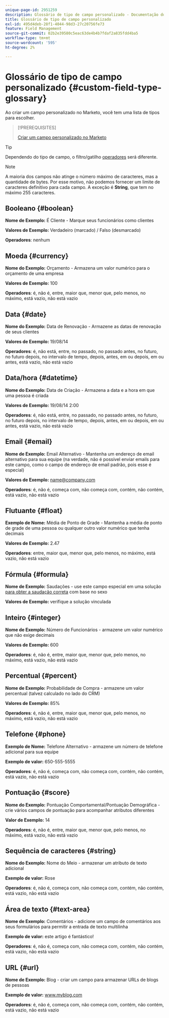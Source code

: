 ```yaml
---
unique-page-id: 2951259
description: Glossário de tipo de campo personalizado - Documentação do Marketo - Documentação do produto
title: Glossário de tipo de campo personalizado
exl-id: 495d4deb-28f1-4044-98d3-27c20756fe73
feature: Field Management
source-git-commit: 02b2e39580c5eac63de4b4b7fdaf2a835fdd4ba5
workflow-type: tm+mt
source-wordcount: '595'
ht-degree: 2%

---
```


# Glossário de tipo de campo personalizado {#custom-field-type-glossary}

Ao criar um campo personalizado no Marketo, você tem uma lista de tipos para escolher.

>[!PREREQUISITES]
>
>[Criar um campo personalizado no Marketo](/help/marketo/product-docs/administration/field-management/create-a-custom-field-in-marketo.md)

>[!TIP]
>
>Dependendo do tipo de campo, o filtro/gatilho [operadores](/help/marketo/product-docs/core-marketo-concepts/smart-lists-and-static-lists/creating-a-smart-list/smart-list-filter-operators-glossary.md) será diferente.

>[!NOTE]
>
>A maioria dos campos não atinge o número máximo de caracteres, mas a quantidade de bytes. Por esse motivo, não podemos fornecer um limite de caracteres definitivo para cada campo. A exceção é **String**, que tem no máximo 255 caracteres.

## Booleano {#boolean}

**Nome de Exemplo:** É Cliente - Marque seus funcionários como clientes

**Valores de Exemplo:** Verdadeiro (marcado) / Falso (desmarcado)

**Operadores**: nenhum

## Moeda {#currency}

**Nome do Exemplo:** Orçamento - Armazena um valor numérico para o orçamento de uma empresa

**Valores de Exemplo:** 100

**Operadores**: é, não é, entre, maior que, menor que, pelo menos, no máximo, está vazio, não está vazio

## Data {#date}

**Nome do Exemplo:** Data de Renovação - Armazene as datas de renovação de seus clientes

**Valores de Exemplo:** 19/08/14

**Operadores**: é, não está, entre, no passado, no passado antes, no futuro, no futuro depois, no intervalo de tempo, depois, antes, em ou depois, em ou antes, está vazio, não está vazio

## Data/hora {#datetime}

**Nome do Exemplo:** Data de Criação - Armazena a data e a hora em que uma pessoa é criada

**Valores de Exemplo:** 19/08/14 2:00

**Operadores**: é, não está, entre, no passado, no passado antes, no futuro, no futuro depois, no intervalo de tempo, depois, antes, em ou depois, em ou antes, está vazio, não está vazio

## Email {#email}

**Nome de Exemplo:** Email Alternativo - Mantenha um endereço de email alternativo para sua equipe (na verdade, não é possível enviar emails para este campo, como o campo de endereço de email padrão, pois esse é especial)

**Valores de Exemplo:** name@company.com

**Operadores**: é, não é, começa com, não começa com, contém, não contém, está vazio, não está vazio

## Flutuante {#float}

**Exemplo de Nome:** Média de Ponto de Grade - Mantenha a média de ponto de grade de uma pessoa ou qualquer outro valor numérico que tenha decimais

**Valores de Exemplo:** 2.47

**Operadores**: entre, maior que, menor que, pelo menos, no máximo, está vazio, não está vazio

## Fórmula {#formula}

**Nome de Exemplo:** Saudações - use este campo especial em uma solução [ para obter a saudação correta](/help/marketo/product-docs/administration/field-management/create-and-use-a-concatenated-string-formula-field.md) com base no sexo

**Valores de Exemplo:** verifique a solução vinculada

## Inteiro {#integer}

**Nome de Exemplo:** Número de Funcionários - armazene um valor numérico que não exige decimais

**Valores de Exemplo:** 600

**Operadores**: é, não é, entre, maior que, menor que, pelo menos, no máximo, está vazio, não está vazio

## Percentual {#percent}

**Nome de Exemplo:** Probabilidade de Compra - armazene um valor percentual (talvez calculado no lado do CRM)

**Valores de Exemplo:** 85%

**Operadores**: é, não é, entre, maior que, menor que, pelo menos, no máximo, está vazio, não está vazio

## Telefone {#phone}

**Exemplo de Nome:** Telefone Alternativo - armazene um número de telefone adicional para sua equipe

**Exemplo de valor:** 650-555-5555

**Operadores**: é, não é, começa com, não começa com, contém, não contém, está vazio, não está vazio

## Pontuação {#score}

**Nome do Exemplo:** Pontuação Comportamental/Pontuação Demográfica - crie vários campos de pontuação para acompanhar atributos diferentes

**Valor de Exemplo:** 14

**Operadores**: é, não é, entre, maior que, menor que, pelo menos, no máximo, está vazio, não está vazio

## Sequência de caracteres {#string}

**Nome do Exemplo:** Nome do Meio - armazenar um atributo de texto adicional

**Exemplo de valor:** Rose

**Operadores**: é, não é, começa com, não começa com, contém, não contém, está vazio, não está vazio

## Área de texto {#text-area}

**Nome de Exemplo:** Comentários - adicione um campo de comentários aos seus formulários para permitir a entrada de texto multilinha

**Exemplo de valor:** este artigo é fantástico!

**Operadores**: é, não é, começa com, não começa com, contém, não contém, está vazio, não está vazio

## URL {#url}

**Nome de Exemplo:** Blog - criar um campo para armazenar URLs de blogs de pessoas

**Exemplo de valor:** www.myblog.com

**Operadores**: é, não é, começa com, não começa com, contém, não contém, está vazio, não está vazio
